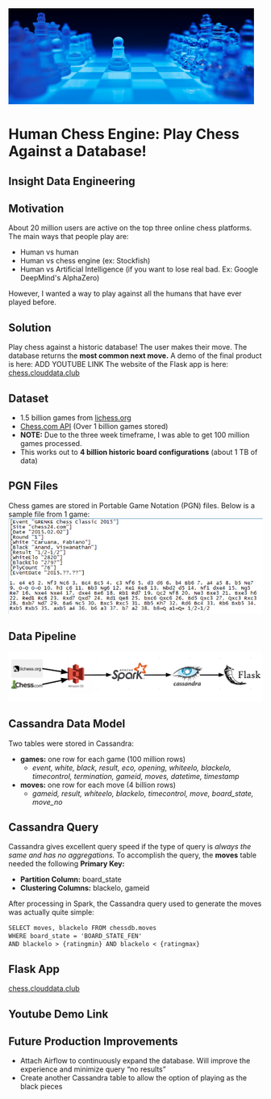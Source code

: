 <img src="images/chess-cover.PNG">

# Human Chess Engine: Play Chess Against a Database!
## Insight Data Engineering

## Motivation
About 20 million users are active on the top three online chess platforms. The main ways that people play are:
- Human vs human
- Human vs chess engine (ex: Stockfish)
- Human vs Artificial Intelligence (if you want to lose real bad. Ex: Google DeepMind's AlphaZero)

However, I wanted a way to play against all the humans that have ever played before.

## Solution
Play chess against a historic database! The user makes their move. The database returns the **most common next move.**
A demo of the final product is here: ADD YOUTUBE LINK
The website of the Flask app is here: [chess.clouddata.club](chess.clouddata.club)

## Dataset
- 1.5 billion games from [lichess.org](https://database.lichess.org/)
- [Chess.com API](https://www.chess.com/news/view/published-data-api) (Over 1 billion games stored) 
- **NOTE:** Due to the three week timeframe, I was able to get 100 million games processed.
- This works out to **4 billion historic board configurations** (about 1 TB of data)

## PGN Files
Chess games are stored in Portable Game Notation (PGN) files. Below is a sample file from 1 game:
<img src="images/pgn-file.png">

## Data Pipeline
<img src="images/pipeline.png">

## Cassandra Data Model
Two tables were stored in Cassandra:
- **games:** one row for each game (100 million rows)
    + *event, white, black, result, eco, opening, whiteelo, blackelo, timecontrol, termination, gameid, moves, datetime, timestamp*
- **moves:** one row for each move (4 billion rows)
    + *gameid, result, whiteelo, blackelo, timecontrol, move, board_state, move_no*

## Cassandra Query
Cassandra gives excellent query speed if the type of query is *always the same and has no aggregations.*
To accomplish the query, the **moves** table needed the following **Primary Key:**
- **Partition Column:** board_state
- **Clustering Columns:** blackelo, gameid 

After processing in Spark, the Cassandra query used to generate the moves was actually quite simple:
```
SELECT moves, blackelo FROM chessdb.moves
WHERE board_state = 'BOARD_STATE_FEN' 
AND blackelo > {ratingmin} AND blackelo < {ratingmax}
```

## Flask App
[chess.clouddata.club](chess.clouddata.club)

## Youtube Demo Link

## Future Production Improvements
- Attach Airflow to continuously expand the database. Will improve the experience and minimize query “no results”
- Create another Cassandra table to allow the option of playing as the black pieces